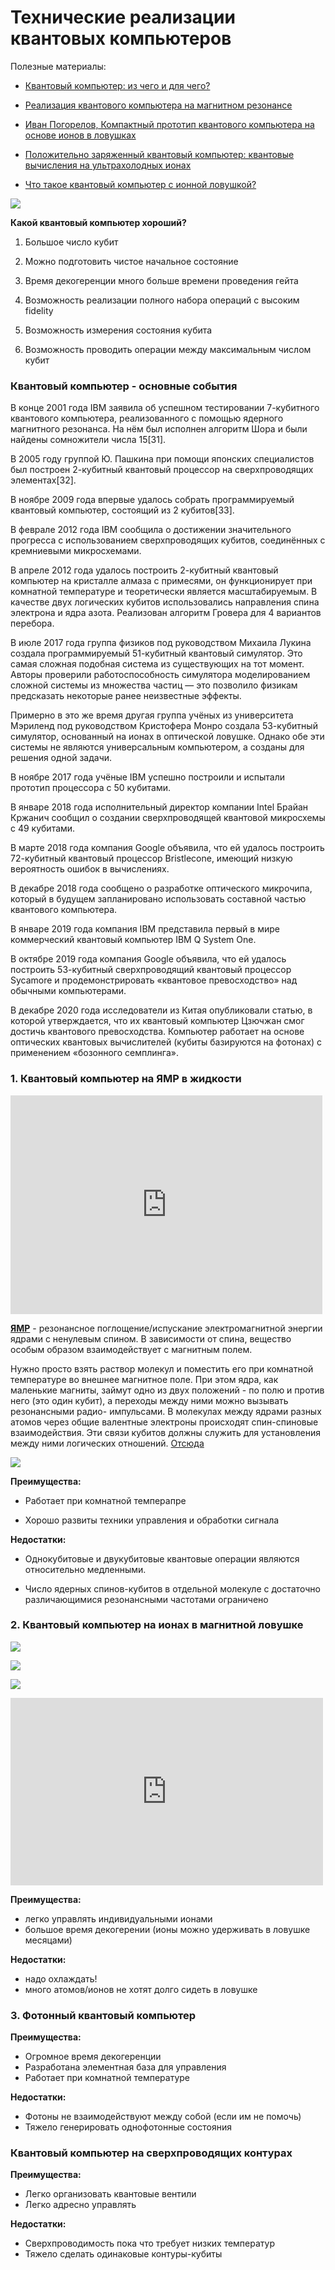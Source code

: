# Технические реализации квантовых компьютеров







Полезные материалы:
- [Квантовый компьютер: из чего и для чего?](https://www.youtube.com/live/i2L2sVX2RBs?feature=share)

- [Реализация квантового компьютера на магнитном резонансе](http://www.kfti.knc.ru/scientific-activity/themes/quantum_informatics/%D0%A0%D0%B5%D0%B0%D0%BB%D0%B8%D0%B7%D0%B0%D1%86%D0%B8%D1%8F%20%D0%BA%D0%B2%D0%B0%D0%BD%D1%82%D0%BE%D0%B2%D1%8B%D1%85%20%D0%B0%D0%BB%D0%B3%D0%BE%D1%80%D0%B8%D1%82%D0%BC%D0%BE%D0%B2%20%D1%81%20%D0%BF%D0%BE%D0%BC%D0%BE%D1%89%D1%8C%D1%8E%20%D0%BC%D0%B0%D0%B3%D0%BD%D0%B8%D1%82%D0%BD%D0%BE%D0%B3%D0%BE%20%D1%80%D0%B5%D0%B7%D0%BE%D0%BD%D0%B0%D0%BD%D1%81%D0%B0.pdf)

- [Иван Погорелов, Компактный прототип квантового компьютера на основе ионов в ловушках](https://www.youtube.com/live/rfi6pk3ohY0?feature=share)

- [Положительно заряженный квантовый компьютер: квантовые вычисления на ультрахолодных ионах](https://www.youtube.com/live/Uy1r29BUa24?feature=share)

- [Что такое квантовый компьютер с ионной ловушкой?](https://youtu.be/aV1wL5jsfRU)








![](https://i.imgur.com/CvgjOGt.png)


**Какой квантовый компьютер хороший?**
1. Большое число кубит

2. Можно подготовить чистое начальное состояние

3. Время декогеренции много больше времени проведения гейта 

4. Возможность реализации полного набора операций с высоким fidelity

5. Возможность измерения состояния кубита

6. Возможность проводить операции между максимальным числом кубит




### Квантовый компьютер - основные события

В конце 2001 года IBM заявила об успешном тестировании 7-кубитного квантового компьютера, реализованного с помощью ядерного магнитного резонанса. На нём был исполнен алгоритм Шора и были найдены сомножители числа 15[31].

В 2005 году группой Ю. Пашкина при помощи японских специалистов был построен 2-кубитный квантовый процессор на сверхпроводящих элементах[32].

В ноябре 2009 года впервые удалось собрать программируемый квантовый компьютер, состоящий из 2 кубитов[33].

В феврале 2012 года IBM сообщила о достижении значительного прогресса с использованием сверхпроводящих кубитов, соединённых с кремниевыми микросхемами.

В апреле 2012 года удалось построить 2-кубитный квантовый компьютер на кристалле алмаза с примесями, он функционирует при комнатной температуре и теоретически является масштабируемым. В качестве двух логических кубитов использовались направления спина электрона и ядра азота. Реализован алгоритм Гровера для 4 вариантов перебора.

В июле 2017 года группа физиков под руководством Михаила Лукина создала программируемый 51-кубитный квантовый симулятор. Это самая сложная подобная система из существующих на тот момент. Авторы проверили работоспособность симулятора моделированием сложной системы из множества частиц — это позволило физикам предсказать некоторые ранее неизвестные эффекты. 

Примерно в это же время другая группа учёных из университета Мэриленд под руководством Кристофера Монро создала 53-кубитный симулятор, основанный на ионах в оптической ловушке. Однако обе эти системы не являются универсальным компьютером, а созданы для решения одной задачи.

В ноябре 2017 года учёные IBM успешно построили и испытали прототип процессора с 50 кубитами.

В январе 2018 года исполнительный директор компании Intel Брайан Кржанич сообщил о создании сверхпроводящей квантовой микросхемы с 49 кубитами.

В марте 2018 года компания Google объявила, что ей удалось построить 72-кубитный квантовый процессор Bristlecone, имеющий низкую вероятность ошибок в вычислениях.

В декабре 2018 года сообщено о разработке оптического микрочипа, который в будущем запланировано использовать составной частью квантового компьютера.

В январе 2019 года компания IBM представила первый в мире коммерческий квантовый компьютер IBM Q System One.

В октябре 2019 года компания Google объявила, что ей удалось построить 53-кубитный сверхпроводящий квантовый процессор Sycamore и продемонстрировать «квантовое превосходство» над обычными компьютерами.

В декабре 2020 года исследователи из Китая опубликовали статью, в которой утверждается, что их квантовый компьютер Цзючжан смог достичь квантового превосходства. Компьютер работает на основе оптических квантовых вычислителей (кубиты базируются на фотонах) с применением «бозонного семплинга».



### 1. Квантовый компьютер на ЯМР в жидкости

<iframe src="http://olocoder.ru/index.html" width="499"
height="350" frameborder="0" > </iframe>

[**ЯМР**](https://youtu.be/Sn3dNMv-67k) - резонансное поглощение/испускание электромагнитной энергии ядрами с ненулевым спином. В зависимости от спина, вещество особым образом взаимодействует с магнитным полем. 

Нужно просто взять раствор молекул и поместить его при комнатной температуре во внешнее магнитное поле. При этом ядра, как маленькие магниты, займут одно из двух положений - по полю и против него (это один кубит), а переходы между ними можно вызывать резонансными радио- импульсами. В молекулах между ядрами разных атомов через общие валентные электроны происходят спин-спиновые взаимодействия. Эти связи кубитов должны служить для установления между ними логических отношений. [Отсюда](http://www.chem.msu.su/rus/journals/chemlife/pmr.html)

![](https://i.imgur.com/7ybQchz.png)

**Преимущества:**
- Работает при комнатной темперапре

- Хорошо развиты техники управления и обработки
сигнала

**Недостатки:**
- Однокубитовые и двукубитовые квантовые операции являются относительно медленными.

- Число ядерных спинов-кубитов в отдельной молекуле с достаточно различающимися резонансными частотами ограничено













### 2. Квантовый компьютер на ионах в магнитной ловушке

![](https://i.imgur.com/xkDqV8o.png)

![](https://i.imgur.com/hSHqTfQ.png)

![](https://i.imgur.com/ZixLhLe.png)

<!-- <iframe src="https://youtu.be/aV1wL5jsfRU?t=5" width="499"
height="350" frameborder="1" > </iframe> -->

<!-- <video>
 <source src="https://youtu.be/aV1wL5jsfRU?t=5">
</video> -->

<iframe width="500" height="300"
    src="https://www.youtube.com/embed/aV1wL5jsfRUaV1wL5jsfRU&t=5s"
    frameborder="0"
    allowfullscreen>
</iframe>




**Преимущества:**
- легко управлять индивидуальными ионами
- большое время декогерении (ионы можно удерживать в ловушке месяцами)

**Недостатки:**
- надо охлаждать!
- много атомов/ионов не хотят долго сидеть в ловушке







### 3. Фотонный квантовый компьютер


**Преимущества:**
- Огромное время декогеренции
- Разработана элементная база для управления
- Работает при комнатной температуре

**Недостатки:**
- Фотоны не взаимодействуют между собой (если им не помочь)
- Тяжело генерировать однофотонные состояния





### Квантовый компьютер на сверхпроводящих контурах

**Преимущества:**
- Легко организовать квантовые вентили
- Легко адресно управлять

**Недостатки:**
- Сверхпроводимость пока что требует низких температур
- Тяжело сделать одинаковые контуры-кубиты


